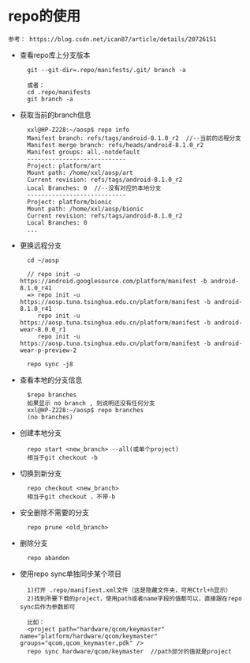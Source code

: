 # repo的使用 #

    参考： https://blog.csdn.net/ican87/article/details/20726151

- 查看repo库上分支版本

        git --git-dir=.repo/manifests/.git/ branch -a

        或者：
        cd .repo/manifests
        git branch -a

- 获取当前的branch信息

        xxl@HP-Z228:~/aosp$ repo info
        Manifest branch: refs/tags/android-8.1.0_r2  //--当前的远程分支
        Manifest merge branch: refs/heads/android-8.1.0_r2
        Manifest groups: all,-notdefault
        ----------------------------
        Project: platform/art
        Mount path: /home/xxl/aosp/art
        Current revision: refs/tags/android-8.1.0_r2
        Local Branches: 0  //--没有对应的本地分支
        ----------------------------
        Project: platform/bionic
        Mount path: /home/xxl/aosp/bionic
        Current revision: refs/tags/android-8.1.0_r2
        Local Branches: 0
        ...

- 更换远程分支

        cd ~/aosp

        // repo init -u https://android.googlesource.com/platform/manifest -b android-8.1.0_r41
        => repo init -u https://aosp.tuna.tsinghua.edu.cn/platform/manifest -b android-8.1.0_r41 
           repo init -u https://aosp.tuna.tsinghua.edu.cn/platform/manifest -b android-wear-8.0.0_r1
           repo init -u https://aosp.tuna.tsinghua.edu.cn/platform/manifest -b android-wear-p-preview-2 

        repo sync -j8

- 查看本地的分支信息

        $repo branches
        如果显示 no branch , 则说明还没有任何分支
        xxl@HP-Z228:~/aosp$ repo branches
        (no branches)


- 创建本地分支

        repo start <new_branch> --all(或单个project) 
        相当于git checkout -b

- 切换到新分支

        repo checkout <new_branch> 
        相当于git checkout ，不带-b

- 安全删除不需要的分支

        repo prune <old_branch>


- 删除分支

        repo abandon

- 使用repo sync单独同步某个项目

        1)打开 .repo/manifiest.xml文件（这是隐藏文件夹，可用Ctrl+h显示）
        2)找到所要下载的project，使用path或者name字段的值都可以，直接跟在repo sync后作为参数即可

        比如：
        <project path="hardware/qcom/keymaster" name="platform/hardware/qcom/keymaster" groups="qcom,qcom_keymaster,pdk" />
        repo sync hardware/qcom/keymaster  //path部分的值就是project
